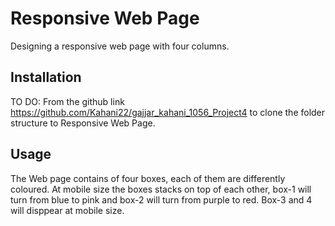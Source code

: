 # Responsive Web Page

Designing a responsive web page with four columns.

## Installation
TO DO: From the github link https://github.com/Kahani22/gajjar_kahani_1056_Project4 to clone the folder structure to Responsive Web Page.

## Usage
The Web page contains of four boxes, each of them are differently coloured. At mobile size the boxes stacks on top of each other, box-1 will turn from blue to pink and box-2 will turn from purple to red. Box-3 and 4 will disppear at mobile size.

